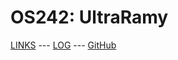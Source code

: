 ---
---

# OS242: UltraRamy

[LINKS](LINKS/) --- [LOG](TXT/mylog.txt) --- [GitHub](https://github.com/UltraRamy/os242/)
